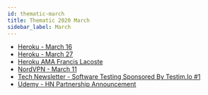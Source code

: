 ```yaml
---
id: thematic-march
title: Thematic 2020 March
sidebar_label: March
---
```


-   <a href="/html/Thematic/2020/March/Heroku_March-16.html" target="_parent">Heroku - March 16</a>
-   <a href="/html/Thematic/2020/March/Heroku_March-27.html" target="_parent">Heroku - March 27</a>
-   <a href="/html/Thematic/2020/March/Heroku_AMA_Francis_Lacoste.html" target="_parent">Heroku AMA Francis Lacoste</a>
-   <a href="/html/Thematic/2020/March/NordVPN_March-11.html" target="_parent">NordVPN - March 11</a>
-   <a href="/html/Thematic/2020/March/Tech_Newsletter_Software_Testing_Sponsored_By_Testim.html" target="_parent">Tech Newsletter - Software Testing Sponsored By Testim.Io #1</a>
-   <a href="/html/Thematic/2020/March/Udemy_And_HN_Partnership_Announcement.html" target="_parent">Udemy - HN Partnership Announcement</a>
